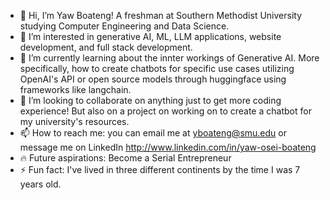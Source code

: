- 👋 Hi, I’m Yaw Boateng! A freshman at Southern Methodist University studying Computer Engineering and Data Science. 
- 👀 I’m interested in generative AI, ML, LLM applications, website development, and full stack development.
- 🌱 I’m currently learning about the innter workings of Generative AI. More specifically, how to create chatbots for specific use cases utilizing OpenAI's API or open source models through huggingface using frameworks like langchain.
- 💞️ I’m looking to collaborate on anything just to get more coding experience! But also on a project on working on to create a chatbot for my university's resources.
- 📫 How to reach me: you can email me at yboateng@smu.edu or message me on LinkedIn http://www.linkedin.com/in/yaw-osei-boateng
- 🔥 Future aspirations: Become a Serial Entrepreneur
- ⚡ Fun fact: I've lived in three different continents by the time I was 7 years old.

<!---
yawbtng/yawbtng is a ✨ special ✨ repository because its `README.md` (this file) appears on your GitHub profile.
You can click the Preview link to take a look at your changes.
--->
